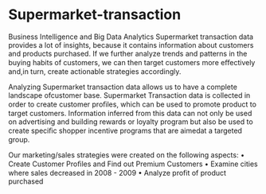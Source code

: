 # Supermarket-transaction
Business Intelligence and Big Data Analytics
Supermarket transaction data provides a lot of insights, because it contains information about customers and products purchased.
If we further analyze trends and patterns in the buying habits of customers, we can then target customers more eﬀectively and,in turn,
create actionable strategies accordingly. 

Analyzing Supermarket transaction data allows us to have a complete landscape ofcustomer base. 
Supermarket Transaction data is collected in order to create customer proﬁles, which can be used to promote product to target customers. 
Information inferred from this data can not only be used on advertising and building rewards or loyalty program but also be used to 
create speciﬁc shopper incentive programs that are aimedat a targeted group.

Our marketing/sales strategies were created on the following aspects:
•	Create Customer Proﬁles and Find out Premium Customers
•	Examine cities where sales decreased in 2008 - 2009
•	Analyze profit of product purchased
